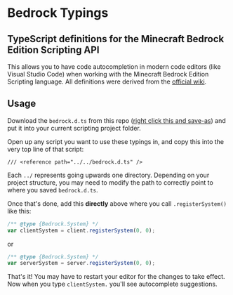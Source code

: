 # Bedrock Typings
## TypeScript definitions for the Minecraft Bedrock Edition Scripting API
This allows you to have code autocompletion in modern code editors (like Visual Studio Code) when working with the Minecraft Bedrock Edition Scripting language. All definitions were derived from the [official wiki](https://minecraft.gamepedia.com/Bedrock_Beta_Script_Documentation#Entity_Queries).

## Usage
Download the `bedrock.d.ts` from this repo ([right click this and save-as](https://raw.githubusercontent.com/christopherwk210/bedrock-typings/master/bedrock.d.ts)) and put it into your current scripting project folder.

Open up any script you want to use these typings in, and copy this into the very top line of that script:

```
/// <reference path="../../bedrock.d.ts" />
```
Each `../` represents going upwards one directory. Depending on your project structure, you may need to modify the path to correctly point to where you saved `bedrock.d.ts`.

Once that's done, add this **directly** above where you call `.registerSystem()` like this:
```js
/** @type {Bedrock.System} */
var clientSystem = client.registerSystem(0, 0);
```
or
```js
/** @type {Bedrock.System} */
var serverSystem = server.registerSystem(0, 0);
```

That's it! You may have to restart your editor for the changes to take effect. Now when you type `clientSystem.` you'll see autocomplete suggestions.

